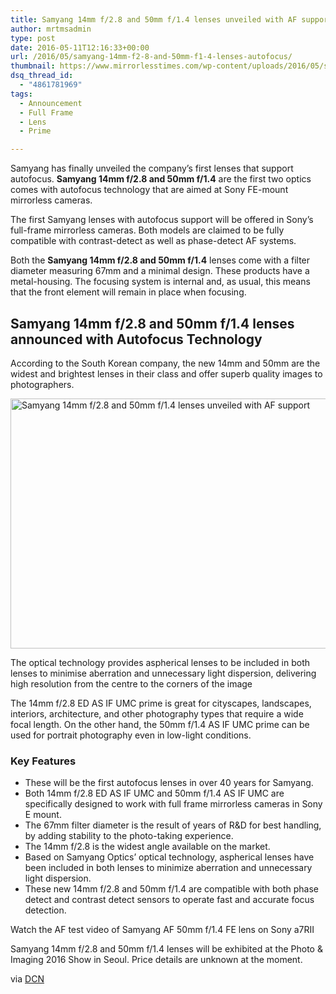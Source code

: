 ```yaml
---
title: Samyang 14mm f/2.8 and 50mm f/1.4 lenses unveiled with AF support
author: mrtmsadmin
type: post
date: 2016-05-11T12:16:33+00:00
url: /2016/05/samyang-14mm-f2-8-and-50mm-f1-4-lenses-autofocus/
thumbnail: https://www.mirrorlesstimes.com/wp-content/uploads/2016/05/samyang-14mm-f2-8-and-50mm-f1-4-lenses-1.jpg
dsq_thread_id:
  - "4861781969"
tags:
  - Announcement
  - Full Frame
  - Lens
  - Prime

---
```

Samyang has finally unveiled the company’s first lenses that support autofocus. **Samyang 14mm f/2.8 and 50mm f/1.4** are the first two optics comes with autofocus technology that are aimed at Sony FE-mount mirrorless cameras.

The first Samyang lenses with autofocus support will be offered in Sony’s full-frame mirrorless cameras. Both models are claimed to be fully compatible with contrast-detect as well as phase-detect AF systems.

Both the **Samyang 14mm f/2.8 and 50mm f/1.4** lenses come with a filter diameter measuring 67mm and a minimal design. These products have a metal-housing. The focusing system is internal and, as usual, this means that the front element will remain in place when focusing.<!--more-->

## Samyang 14mm f/2.8 and 50mm f/1.4 lenses announced with Autofocus Technology

According to the South Korean company, the new 14mm and 50mm are the widest and brightest lenses in their class and offer superb quality images to photographers.

<img class="alignnone wp-image-217 size-full" title="Samyang 14mm f/2.8 and 50mm f/1.4 lenses unveiled with AF support" src="https://i2.wp.com/www.mirrorlesstimes.com/wp-content/uploads/2016/05/samyang-14mm-f2-8-and-50mm-f1-4-lenses-1.jpg?resize=600%2C400&#038;ssl=1" alt="Samyang 14mm f/2.8 and 50mm f/1.4 lenses unveiled with AF support" width="600" height="400" srcset="https://i2.wp.com/www.mirrorlesstimes.com/wp-content/uploads/2016/05/samyang-14mm-f2-8-and-50mm-f1-4-lenses-1.jpg?w=900&ssl=1 900w, https://i2.wp.com/www.mirrorlesstimes.com/wp-content/uploads/2016/05/samyang-14mm-f2-8-and-50mm-f1-4-lenses-1.jpg?resize=300%2C200&ssl=1 300w, https://i2.wp.com/www.mirrorlesstimes.com/wp-content/uploads/2016/05/samyang-14mm-f2-8-and-50mm-f1-4-lenses-1.jpg?resize=768%2C512&ssl=1 768w" sizes="(max-width: 600px) 100vw, 600px" data-recalc-dims="1" /> 

The optical technology provides aspherical lenses to be included in both lenses to minimise aberration and unnecessary light dispersion, delivering high resolution from the centre to the corners of the image

The 14mm f/2.8 ED AS IF UMC prime is great for cityscapes, landscapes, interiors, architecture, and other photography types that require a wide focal length. On the other hand, the 50mm f/1.4 AS IF UMC prime can be used for portrait photography even in low-light conditions.

### Key Features

  * These will be the first autofocus lenses in over 40 years for Samyang.
  * Both 14mm f/2.8 ED AS IF UMC and 50mm f/1.4 AS IF UMC are specifically designed to work with full frame mirrorless cameras in Sony E mount.
  * The 67mm filter diameter is the result of years of R&D for best handling, by adding stability to the photo-taking experience.
  * The 14mm f/2.8 is the widest angle available on the market.
  * Based on Samyang Optics’ optical technology, aspherical lenses have been included in both lenses to minimize aberration and unnecessary light dispersion.
  * These new 14mm f/2.8 and 50mm f/1.4 are compatible with both phase detect and contrast detect sensors to operate fast and accurate focus detection.

Watch the AF test video of Samyang AF 50mm f/1.4 FE lens on Sony a7RII



Samyang 14mm f/2.8 and 50mm f/1.4 lenses will be exhibited at the Photo & Imaging 2016 Show in Seoul. Price details are unknown at the moment.

via [DCN][1]

 [1]: http://www.dailycameranews.com/2016/05/samyang-14mm-f2-8-50mm-f1-4-lenses/